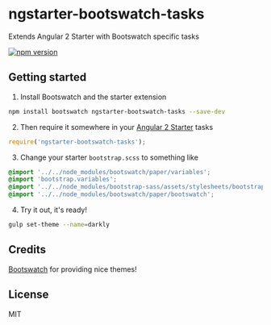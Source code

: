 # ngstarter-bootswatch-tasks
Extends Angular 2 Starter with Bootswatch specific tasks

[![npm version](https://badge.fury.io/js/ngstarter-bootswatch-tasks.svg)](https://badge.fury.io/js/ngstarter-bootswatch-tasks)

## Getting started
1. Install Bootswatch and the starter extension
  ```bash
  npm install bootswatch ngstarter-bootswatch-tasks --save-dev
  ```

2. Then require it somewhere in your [Angular 2 Starter](https://github.com/antonybudianto/angular2-starter) tasks
  ```js
  require('ngstarter-bootswatch-tasks');
  ```

3. Change your starter `bootstrap.scss` to something like
  ```scss
  @import '../../node_modules/bootswatch/paper/variables';
  @import 'bootstrap.variables';
  @import '../../node_modules/bootstrap-sass/assets/stylesheets/bootstrap';
  @import '../../node_modules/bootswatch/paper/bootswatch';
  ```

4. Try it out, it's ready!
  ```bash
  gulp set-theme --name=darkly
  ```

## Credits
[Bootswatch](https://bootswatch.com/) for providing nice themes!

## License
MIT
